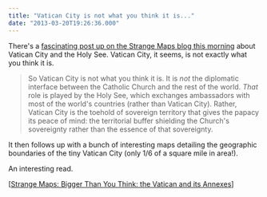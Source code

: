 ```yaml
---
title: "Vatican City is not what you think it is..."
date: "2013-03-20T19:26:36.000"
---
```


There's a [fascinating post up on the Strange Maps blog this morning](http://bigthink.com/strange-maps/601-bigger-than-you-think-the-vatican-and-its-annexes) about Vatican City and the Holy See. Vatican City, it seems, is not exactly what you think it is.

> So Vatican City is not what you think it is. It is _not_ the diplomatic interface between the Catholic Church and the rest of the world. _That_ role is played by the Holy See, which exchanges ambassadors with most of the world's countries (rather than Vatican City). Rather, Vatican City is the toehold of sovereign territory that gives the papacy its peace of mind: the territorial buffer shielding the Church's sovereignty rather than the essence of that sovereignty.

It then follows up with a bunch of interesting maps detailing the geographic boundaries of the tiny Vatican City (only 1/6 of a square mile in area!).

An interesting read.

\[[Strange Maps: Bigger Than You Think: the Vatican and its Annexes](http://bigthink.com/strange-maps/601-bigger-than-you-think-the-vatican-and-its-annexes)\]
